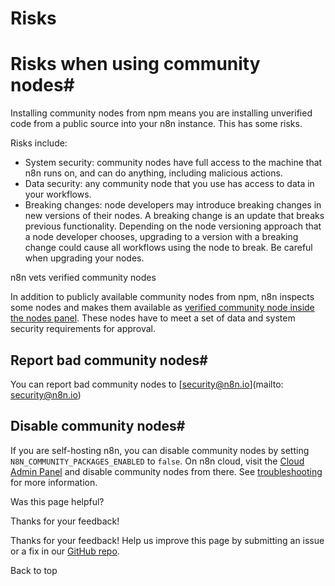 # Risks

[ ](https://github.com/n8n-io/n8n-docs/edit/main/docs/integrations/community-nodes/risks.md "Edit this page")

# Risks when using community nodes#

Installing community nodes from npm means you are installing unverified code from a public source into your n8n instance. This has some risks.

Risks include:

  * System security: community nodes have full access to the machine that n8n runs on, and can do anything, including malicious actions.
  * Data security: any community node that you use has access to data in your workflows.
  * Breaking changes: node developers may introduce breaking changes in new versions of their nodes. A breaking change is an update that breaks previous functionality. Depending on the node versioning approach that a node developer chooses, upgrading to a version with a breaking change could cause all workflows using the node to break. Be careful when upgrading your nodes.



n8n vets verified community nodes

In addition to publicly available community nodes from npm, n8n inspects some nodes and makes them available as [verified community node inside the nodes panel](../installation/verified-install/). These nodes have to meet a set of data and system security requirements for approval.

## Report bad community nodes#

You can report bad community nodes to [security@n8n.io](mailto: security@n8n.io)

## Disable community nodes#

If you are self-hosting n8n, you can disable community nodes by setting `N8N_COMMUNITY_PACKAGES_ENABLED` to `false`. On n8n cloud, visit the [Cloud Admin Panel](https://docs.n8n.io/manage-cloud/cloud-admin-dashboard/) and disable community nodes from there. See [troubleshooting](../troubleshooting/) for more information.

Was this page helpful? 

Thanks for your feedback! 

Thanks for your feedback! Help us improve this page by submitting an issue or a fix in our [GitHub repo](https://github.com/n8n-io/n8n-docs). 

Back to top 
